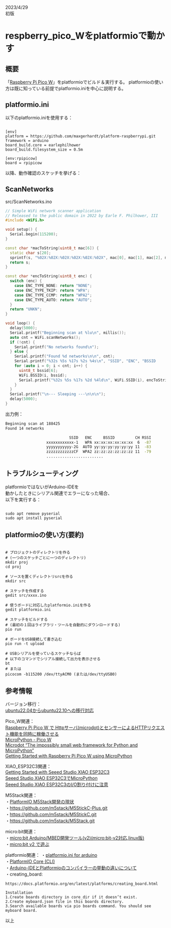 
2023/4/29  
初版  

# respberry_pico_Wをplatformioで動かす

## 概要
「[Raspberry Pi Pico W](https://akizukidenshi.com/catalog/g/gM-17947/)」をplatformioでビルド＆実行する。
platformioの使い方は既に知っている前提でplatformio.iniを中心に説明する。

## platformio.ini

以下のplatformio.iniを使用する：
```

[env]
platform = https://github.com/maxgerhardt/platform-raspberrypi.git
framework = arduino
board_build.core = earlephilhower
board_build.filesystem_size = 0.5m

[env:rpipicow]
board = rpipicow

```

以降、動作確認のスケッチを挙げる：

## ScanNetworks

src/ScanNetworks.ino
```C++ 
// Simple WiFi network scanner application
// Released to the public domain in 2022 by Earle F. Philhower, III
#include <WiFi.h>

void setup() {
  Serial.begin(115200);
}

const char *macToString(uint8_t mac[6]) {
  static char s[20];
  sprintf(s, "%02X:%02X:%02X:%02X:%02X:%02X", mac[0], mac[1], mac[2], mac[3], mac[4], mac[5]);
  return s;
}

const char *encToString(uint8_t enc) {
  switch (enc) {
    case ENC_TYPE_NONE: return "NONE";
    case ENC_TYPE_TKIP: return "WPA";
    case ENC_TYPE_CCMP: return "WPA2";
    case ENC_TYPE_AUTO: return "AUTO";
  }
  return "UNKN";
}

void loop() {
  delay(5000);
  Serial.printf("Beginning scan at %lu\n", millis());
  auto cnt = WiFi.scanNetworks();
  if (!cnt) {
    Serial.printf("No networks found\n");
  } else {
    Serial.printf("Found %d networks\n\n", cnt);
    Serial.printf("%32s %5s %17s %2s %4s\n", "SSID", "ENC", "BSSID        ", "CH", "RSSI");
    for (auto i = 0; i < cnt; i++) {
      uint8_t bssid[6];
      WiFi.BSSID(i, bssid);
      Serial.printf("%32s %5s %17s %2d %4ld\n", WiFi.SSID(i), encToString(WiFi.encryptionType(i)), macToString(bssid), WiFi.channel(i), WiFi.RSSI(i));
    }
  }
  Serial.printf("\n--- Sleeping ---\n\n\n");
  delay(5000);
}
```

出力例：
```bash
Beginning scan at 188425
Found 14 networks

                            SSID   ENC     BSSID         CH RSSI
                  xxxxxxxxxxxx-1   WPA xx:xx:xx:xx:xx:xx  6  -87
                  yyyyyyyyyyy-2G  AUTO yy:yy:yy:yy:yy:yy 11  -83
                  zzzzzzzzzzzzCF  WPA2 zz:zz:zz:zz:zz:zz 11  -79
                  .........................

```

## トラブルシューティング

platformioではないがArduino-IDEを  
動かしたときにシリアル関連でエラーになった場合、  
以下を実行する：
```

sudo apt remove pyserial
sudo apt install pyserial
```

## platformioの使い方(要約)

```

# プロジェクトのディレクトリを作る
# (一つのスケッチごとに一つのディレクトリ)
mkdir proj
cd proj

# ソースを置くディレクトリsrcを作る
mkdir src

# スケッチを作成する
gedit src/xxxx.ino

# 使うボードに対応したplatformio.iniを作る
gedit platformio.ini

# スケッチをビルドする
# (最初の１回はライブラリ・ツールを自動的にダウンロードする)
pio run

# ボードをUSB接続して書き込む
pio run -t upload

# USBシリアルを使っているスケッチならば
# 以下のコマンドでシリアル接続して出力を表示させる
bt
# または
picocom -b115200 /dev/ttyACM0 (または/dev/ttyUSB0)
```

## 参考情報  
バージョン移行：  
[ubuntu22.04からubuntu22.10への移行対応
](https://xshigee.github.io/web0/md/move_u2204_u2210.html)  

Pico_W関連：  
[Raspberry Pi Pico W で Httpサーバ(microdot)とセンサーによるHTTPリクエスト機能を同時に稼働させる](https://tech.torico-corp.com/blog/raspberry-pi-pico-w-microdot-http-server-and-request-async-await/)  
[MicroPython - Pico W](https://micropython.org/download/rp2-pico-w/)  
[Microdot “The impossibly small web framework for Python and MicroPython”](https://microdot.readthedocs.io/en/latest/)  
[Getting Started with Raspberry Pi Pico W using MicroPython](https://how2electronics.com/getting-started-with-raspberry-pi-pico-w-using-micropython/)  

XIAO_ESP32C3関連：  
[Getting Started with Seeed Studio XIAO ESP32C3](https://wiki.seeedstudio.com/XIAO_ESP32C3_Getting_Started/)  
[Seeed Studio XIAO ESP32C3でMicroPython](https://lab.seeed.co.jp/entry/2023/02/20/120000)  
[Seeed Studio XIAO ESP32C3のI/O割り付けに注意](https://lab.seeed.co.jp/entry/2023/04/03/120000)  

M5Stack関連：  
・[PlatformIO M5Stack開発の現状](https://qiita.com/wararyo/items/fc3b90f72a18b24cf456)   
・https://github.com/m5stack/M5StickC-Plus.git  
・https://github.com/m5stack/M5StickC.git   
・https://github.com/m5stack/M5Stack.git   

micro:bit関連：  
・[micro:bit Arduino/MBED開発ツール(v2)(micro:bit-v2対応,linux版)](https://beta-notes.way-nifty.com/blog/2021/01/post-e6d91a.html)   
・[micro:bit v2 で遊ぶ](https://qiita.com/sat0ken/items/13bd03378c28b98a794e)   

platformio関連：
・[platformio.ini for arduino](https://xshigee.github.io/web0/md/platformio_iini_arduino_md.html)  
・[PlatformIO Core (CLI)](https://docs.platformio.org/en/latest/core/index.html)  
・[Arduino-IDEとPlatformioのコンパイラーの挙動の違いについて](https://beta-notes.way-nifty.com/blog/2020/07/post-fbe8f7.html)   
・creating_board:  
```
https://docs.platformio.org/en/latest/platforms/creating_board.html

Installation
1.Create boards directory in core_dir if it doesn’t exist.
2.Create myboard.json file in this boards directory.
3.Search available boards via pio boards command. You should see myboard board.
```


以上
